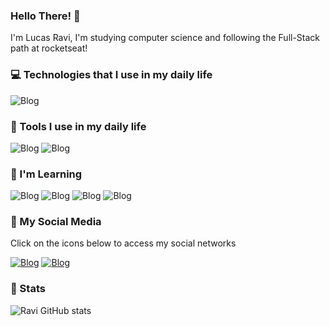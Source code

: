 
### Hello There! 👋

<p> I'm Lucas Ravi, I'm studying computer science and following the Full-Stack path at rocketseat!


### 💻 Technologies that I use in my daily life

![Blog](https://img.shields.io/badge/HTML-239120?style=for-the-badge&logo=html5&logoColor=white)

### 🔨 Tools I use in my daily life

![Blog](https://camo.githubusercontent.com/4819d126312003b6b8b60092b530f0d81a19f198c9d3df321129cd67b7675cdd/68747470733a2f2f696d672e736869656c64732e696f2f62616467652f5653436f64652d3231353935393f7374796c653d666f722d7468652d6261646765266c6f676f3d76697375616c2d73747564696f2d636f6465266c6f676f436f6c6f723d626c7565)
![Blog](https://img.shields.io/badge/sublime_text-%23575757.svg?&style=for-the-badge&logo=sublime-text&logoColor=important)

### 🙂 I'm Learning

![Blog](https://img.shields.io/badge/CSS-239120?&style=for-the-badge&logo=css3&logoColor=white)
![Blog](https://camo.githubusercontent.com/b50d4b5449ac9bed0fc02238425fd56db93011d5019563595023ff0bb1a02162/68747470733a2f2f696d672e736869656c64732e696f2f62616467652f4a6176615363726970742d4637444631453f7374796c653d666f722d7468652d6261646765266c6f676f3d6a617661736372697074266c6f676f436f6c6f723d626c61636b)
![Blog](https://camo.githubusercontent.com/929b677f1c8ebb5b31f1d0fd51b52846cdccdd4748c5c7e092dbe3527b91cd7b/68747470733a2f2f696d672e736869656c64732e696f2f62616467652f52656163742532302d2532333032353639422e7376673f267374796c653d666f722d7468652d6261646765266c6f676f3d5265616374266c6f676f436f6c6f723d7768697465)
![Blog](https://camo.githubusercontent.com/fcf322816f6e24371e03b6717fcb7f09de5e0b2f6a462f5a32bc0b00c98aef27/68747470733a2f2f696d672e736869656c64732e696f2f62616467652f52656163742532304e61746976652d2532333032353639422e7376673f267374796c653d666f722d7468652d6261646765266c6f676f3d5265616374266c6f676f436f6c6f723d7768697465)

### 📱 My Social Media

<p> Click on the icons below to access my social networks

[![Blog](https://img.shields.io/badge/Instagram-E4405F?style=for-the-badge&logo=instagram&logoColor=white)](https://www.instagram.com/raviizzy/)
[![Blog](https://img.shields.io/badge/LinkedIn-0077B5?style=for-the-badge&logo=linkedin&logoColor=white)](https://www.linkedin.com/in/lucas-ravi-aa942b351/)



### 🚀 Stats 

![Ravi GitHub stats](https://github-readme-stats.vercel.app/api?username=TheLucasRavi&show_icons=true&theme=apprentice)
